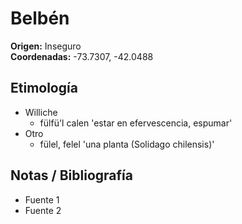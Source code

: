 # Belbén

**Origen:** Inseguro  
**Coordenadas:** -73.7307, -42.0488

## Etimología
- Williche
    - fülfü'l calen 'estar en efervescencia, espumar'
- Otro
    - fülel, felel 'una planta (Solidago chilensis)'

## Notas / Bibliografía
- Fuente 1
- Fuente 2

